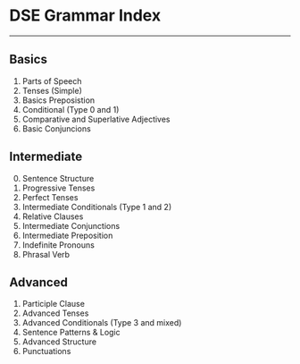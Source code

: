# DSE Grammar Index

---

## Basics

1. Parts of Speech
2. Tenses (Simple)
3. Basics Preposistion
4. Conditional (Type 0 and 1)
5. Comparative and Superlative Adjectives
6. Basic Conjuncions

## Intermediate

0. Sentence Structure
1. Progressive Tenses
2. Perfect Tenses
3. Intermediate Conditionals (Type 1 and 2)
4. Relative Clauses
5. Intermediate Conjunctions
6. Intermediate Preposition
7. Indefinite Pronouns
8. Phrasal Verb

## Advanced

1. Participle Clause
2. Advanced Tenses
3. Advanced Conditionals (Type 3 and mixed)
4. Sentence Patterns & Logic
5. Advanced Structure
6. Punctuations
